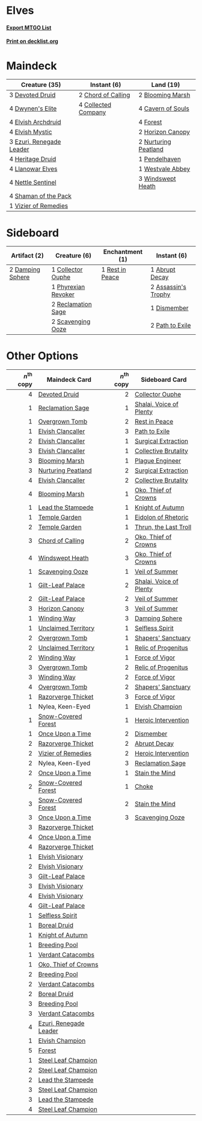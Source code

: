 # Elves

#### [Export MTGO List](../collection/Elves/Elves.txt)
#### [Print on decklist.org](http://decklist.org/?deckmain=2%09Blooming%20Marsh%0A4%09Cavern%20of%20Souls%0A2%09Chord%20of%20Calling%0A4%09Collected%20Company%0A3%09Devoted%20Druid%0A4%09Dwynen's%20Elite%0A4%09Elvish%20Archdruid%0A4%09Elvish%20Mystic%0A3%09Ezuri,%20Renegade%20Leader%0A4%09Forest%0A4%09Heritage%20Druid%0A2%09Horizon%20Canopy%0A4%09Llanowar%20Elves%0A4%09Nettle%20Sentinel%0A2%09Nurturing%20Peatland%0A1%09Pendelhaven%0A4%09Shaman%20of%20the%20Pack%0A1%09Vizier%20of%20Remedies%0A1%09Westvale%20Abbey%0A3%09Windswept%20Heath&deckside=1%09Abrupt%20Decay%0A2%09Assassin's%20Trophy%0A1%09Collector%20Ouphe%0A2%09Damping%20Sphere%0A1%09Dismember%0A2%09Path%20to%20Exile%0A1%09Phyrexian%20Revoker%0A2%09Reclamation%20Sage%0A1%09Rest%20in%20Peace%0A2%09Scavenging%20Ooze)
# Maindeck

|                                           Creature (35)                                           |                                         Instant (6)                                          |                                           Land (19)                                           |
|---------------------------------------------------------------------------------------------------|----------------------------------------------------------------------------------------------|-----------------------------------------------------------------------------------------------|
|3 [Devoted Druid](http://gatherer.wizards.com/Pages/Card/Details.aspx?multiverseid=135500)         |2 [Chord of Calling](http://gatherer.wizards.com/Pages/Card/Details.aspx?multiverseid=383209) |2 [Blooming Marsh](http://gatherer.wizards.com/Pages/Card/Details.aspx?multiverseid=417816)    |
|4 [Dwynen's Elite](http://gatherer.wizards.com/Pages/Card/Details.aspx?multiverseid=442739)        |4 [Collected Company](http://gatherer.wizards.com/Pages/Card/Details.aspx?multiverseid=394519)|4 [Cavern of Souls](http://gatherer.wizards.com/Pages/Card/Details.aspx?multiverseid=278058)   |
|4 [Elvish Archdruid](http://gatherer.wizards.com/Pages/Card/Details.aspx?multiverseid=389498)      |                                                                                              |4 [Forest](http://gatherer.wizards.com/Pages/Card/Details.aspx?multiverseid=439860)            |
|4 [Elvish Mystic](http://gatherer.wizards.com/Pages/Card/Details.aspx?multiverseid=389499)         |                                                                                              |2 [Horizon Canopy](http://gatherer.wizards.com/Pages/Card/Details.aspx?multiverseid=409571)    |
|3 [Ezuri, Renegade Leader](http://gatherer.wizards.com/Pages/Card/Details.aspx?multiverseid=389511)|                                                                                              |2 [Nurturing Peatland](http://gatherer.wizards.com/Pages/Card/Details.aspx?multiverseid=464192)|
|4 [Heritage Druid](http://gatherer.wizards.com/Pages/Card/Details.aspx?multiverseid=413713)        |                                                                                              |1 [Pendelhaven](http://gatherer.wizards.com/Pages/Card/Details.aspx?multiverseid=442233)       |
|4 [Llanowar Elves](http://gatherer.wizards.com/Pages/Card/Details.aspx?multiverseid=129626)        |                                                                                              |1 [Westvale Abbey](http://gatherer.wizards.com/Pages/Card/Details.aspx?multiverseid=410049)    |
|4 [Nettle Sentinel](http://gatherer.wizards.com/Pages/Card/Details.aspx?multiverseid=442171)       |                                                                                              |3 [Windswept Heath](http://gatherer.wizards.com/Pages/Card/Details.aspx?multiverseid=405115)   |
|4 [Shaman of the Pack](http://gatherer.wizards.com/Pages/Card/Details.aspx?multiverseid=413747)    |                                                                                              |                                                                                               |
|1 [Vizier of Remedies](http://gatherer.wizards.com/Pages/Card/Details.aspx?multiverseid=426740)    |                                                                                              |                                                                                               |


# Sideboard

|                                       Artifact (2)                                        |                                         Creature (6)                                         |                                     Enchantment (1)                                      |                                         Instant (6)                                          |
|-------------------------------------------------------------------------------------------|----------------------------------------------------------------------------------------------|------------------------------------------------------------------------------------------|----------------------------------------------------------------------------------------------|
|2 [Damping Sphere](http://gatherer.wizards.com/Pages/Card/Details.aspx?multiverseid=443101)|1 [Collector Ouphe](http://gatherer.wizards.com/Pages/Card/Details.aspx?multiverseid=464107)  |1 [Rest in Peace](http://gatherer.wizards.com/Pages/Card/Details.aspx?multiverseid=442021)|1 [Abrupt Decay](http://gatherer.wizards.com/Pages/Card/Details.aspx?multiverseid=456061)     |
|                                                                                           |1 [Phyrexian Revoker](http://gatherer.wizards.com/Pages/Card/Details.aspx?multiverseid=383343)|                                                                                          |2 [Assassin's Trophy](http://gatherer.wizards.com/Pages/Card/Details.aspx?multiverseid=452902)|
|                                                                                           |2 [Reclamation Sage](http://gatherer.wizards.com/Pages/Card/Details.aspx?multiverseid=389651) |                                                                                          |1 [Dismember](http://gatherer.wizards.com/Pages/Card/Details.aspx?multiverseid=382182)        |
|                                                                                           |2 [Scavenging Ooze](http://gatherer.wizards.com/Pages/Card/Details.aspx?multiverseid=420783)  |                                                                                          |2 [Path to Exile](http://gatherer.wizards.com/Pages/Card/Details.aspx?multiverseid=220511)    |


# Other Options

|*n*<sup>th</sup> copy|                                          Maindeck Card                                          |*n*<sup>th</sup> copy|                                          Sideboard Card                                          |
|--------------------:|-------------------------------------------------------------------------------------------------|--------------------:|--------------------------------------------------------------------------------------------------|
|                    4|[Devoted Druid](http://gatherer.wizards.com/Pages/Card/Details.aspx?multiverseid=135500)         |                    2|[Collector Ouphe](http://gatherer.wizards.com/Pages/Card/Details.aspx?multiverseid=464107)        |
|                    1|[Reclamation Sage](http://gatherer.wizards.com/Pages/Card/Details.aspx?multiverseid=389651)      |                    1|[Shalai, Voice of Plenty](http://gatherer.wizards.com/Pages/Card/Details.aspx?multiverseid=442923)|
|                    1|[Overgrown Tomb](http://gatherer.wizards.com/Pages/Card/Details.aspx?multiverseid=405103)        |                    2|[Rest in Peace](http://gatherer.wizards.com/Pages/Card/Details.aspx?multiverseid=442021)          |
|                    1|[Elvish Clancaller](http://gatherer.wizards.com/Pages/Card/Details.aspx?multiverseid=447315)     |                    3|[Path to Exile](http://gatherer.wizards.com/Pages/Card/Details.aspx?multiverseid=220511)          |
|                    2|[Elvish Clancaller](http://gatherer.wizards.com/Pages/Card/Details.aspx?multiverseid=447315)     |                    1|[Surgical Extraction](http://gatherer.wizards.com/Pages/Card/Details.aspx?multiverseid=397706)    |
|                    3|[Elvish Clancaller](http://gatherer.wizards.com/Pages/Card/Details.aspx?multiverseid=447315)     |                    1|[Collective Brutality](http://gatherer.wizards.com/Pages/Card/Details.aspx?multiverseid=414380)   |
|                    3|[Blooming Marsh](http://gatherer.wizards.com/Pages/Card/Details.aspx?multiverseid=417816)        |                    1|[Plague Engineer](http://gatherer.wizards.com/Pages/Card/Details.aspx?multiverseid=464049)        |
|                    3|[Nurturing Peatland](http://gatherer.wizards.com/Pages/Card/Details.aspx?multiverseid=464192)    |                    2|[Surgical Extraction](http://gatherer.wizards.com/Pages/Card/Details.aspx?multiverseid=397706)    |
|                    4|[Elvish Clancaller](http://gatherer.wizards.com/Pages/Card/Details.aspx?multiverseid=447315)     |                    2|[Collective Brutality](http://gatherer.wizards.com/Pages/Card/Details.aspx?multiverseid=414380)   |
|                    4|[Blooming Marsh](http://gatherer.wizards.com/Pages/Card/Details.aspx?multiverseid=417816)        |                    1|[Oko, Thief of Crowns](http://gatherer.wizards.com/Pages/Card/Details.aspx?multiverseid=473159)   |
|                    1|[Lead the Stampede](http://gatherer.wizards.com/Pages/Card/Details.aspx?multiverseid=382295)     |                    1|[Knight of Autumn](http://gatherer.wizards.com/Pages/Card/Details.aspx?multiverseid=452933)       |
|                    1|[Temple Garden](http://gatherer.wizards.com/Pages/Card/Details.aspx?multiverseid=405112)         |                    1|[Eidolon of Rhetoric](http://gatherer.wizards.com/Pages/Card/Details.aspx?multiverseid=380409)    |
|                    2|[Temple Garden](http://gatherer.wizards.com/Pages/Card/Details.aspx?multiverseid=405112)         |                    1|[Thrun, the Last Troll](http://gatherer.wizards.com/Pages/Card/Details.aspx?multiverseid=214050)  |
|                    3|[Chord of Calling](http://gatherer.wizards.com/Pages/Card/Details.aspx?multiverseid=383209)      |                    2|[Oko, Thief of Crowns](http://gatherer.wizards.com/Pages/Card/Details.aspx?multiverseid=473159)   |
|                    4|[Windswept Heath](http://gatherer.wizards.com/Pages/Card/Details.aspx?multiverseid=405115)       |                    3|[Oko, Thief of Crowns](http://gatherer.wizards.com/Pages/Card/Details.aspx?multiverseid=473159)   |
|                    1|[Scavenging Ooze](http://gatherer.wizards.com/Pages/Card/Details.aspx?multiverseid=420783)       |                    1|[Veil of Summer](http://gatherer.wizards.com/Pages/Card/Details.aspx?multiverseid=466952)         |
|                    1|[Gilt-Leaf Palace](http://gatherer.wizards.com/Pages/Card/Details.aspx?multiverseid=153455)      |                    2|[Shalai, Voice of Plenty](http://gatherer.wizards.com/Pages/Card/Details.aspx?multiverseid=442923)|
|                    2|[Gilt-Leaf Palace](http://gatherer.wizards.com/Pages/Card/Details.aspx?multiverseid=153455)      |                    2|[Veil of Summer](http://gatherer.wizards.com/Pages/Card/Details.aspx?multiverseid=466952)         |
|                    3|[Horizon Canopy](http://gatherer.wizards.com/Pages/Card/Details.aspx?multiverseid=409571)        |                    3|[Veil of Summer](http://gatherer.wizards.com/Pages/Card/Details.aspx?multiverseid=466952)         |
|                    1|[Winding Way](http://gatherer.wizards.com/Pages/Card/Details.aspx?multiverseid=464142)           |                    3|[Damping Sphere](http://gatherer.wizards.com/Pages/Card/Details.aspx?multiverseid=443101)         |
|                    1|[Unclaimed Territory](http://gatherer.wizards.com/Pages/Card/Details.aspx?multiverseid=435419)   |                    1|[Selfless Spirit](http://gatherer.wizards.com/Pages/Card/Details.aspx?multiverseid=414332)        |
|                    2|[Overgrown Tomb](http://gatherer.wizards.com/Pages/Card/Details.aspx?multiverseid=405103)        |                    1|[Shapers' Sanctuary](http://gatherer.wizards.com/Pages/Card/Details.aspx?multiverseid=435362)     |
|                    2|[Unclaimed Territory](http://gatherer.wizards.com/Pages/Card/Details.aspx?multiverseid=435419)   |                    1|[Relic of Progenitus](http://gatherer.wizards.com/Pages/Card/Details.aspx?multiverseid=174824)    |
|                    2|[Winding Way](http://gatherer.wizards.com/Pages/Card/Details.aspx?multiverseid=464142)           |                    1|[Force of Vigor](http://gatherer.wizards.com/Pages/Card/Details.aspx?multiverseid=464113)         |
|                    3|[Overgrown Tomb](http://gatherer.wizards.com/Pages/Card/Details.aspx?multiverseid=405103)        |                    2|[Relic of Progenitus](http://gatherer.wizards.com/Pages/Card/Details.aspx?multiverseid=174824)    |
|                    3|[Winding Way](http://gatherer.wizards.com/Pages/Card/Details.aspx?multiverseid=464142)           |                    2|[Force of Vigor](http://gatherer.wizards.com/Pages/Card/Details.aspx?multiverseid=464113)         |
|                    4|[Overgrown Tomb](http://gatherer.wizards.com/Pages/Card/Details.aspx?multiverseid=405103)        |                    2|[Shapers' Sanctuary](http://gatherer.wizards.com/Pages/Card/Details.aspx?multiverseid=435362)     |
|                    1|[Razorverge Thicket](http://gatherer.wizards.com/Pages/Card/Details.aspx?multiverseid=209407)    |                    3|[Force of Vigor](http://gatherer.wizards.com/Pages/Card/Details.aspx?multiverseid=464113)         |
|                    1|Nylea, Keen-Eyed                                                                                 |                    1|[Elvish Champion](http://gatherer.wizards.com/Pages/Card/Details.aspx?multiverseid=129534)        |
|                    1|[Snow-Covered Forest](http://gatherer.wizards.com/Pages/Card/Details.aspx?multiverseid=121192)   |                    1|[Heroic Intervention](http://gatherer.wizards.com/Pages/Card/Details.aspx?multiverseid=423776)    |
|                    1|[Once Upon a Time](http://gatherer.wizards.com/Pages/Card/Details.aspx?multiverseid=473131)      |                    2|[Dismember](http://gatherer.wizards.com/Pages/Card/Details.aspx?multiverseid=382182)              |
|                    2|[Razorverge Thicket](http://gatherer.wizards.com/Pages/Card/Details.aspx?multiverseid=209407)    |                    2|[Abrupt Decay](http://gatherer.wizards.com/Pages/Card/Details.aspx?multiverseid=456061)           |
|                    2|[Vizier of Remedies](http://gatherer.wizards.com/Pages/Card/Details.aspx?multiverseid=426740)    |                    2|[Heroic Intervention](http://gatherer.wizards.com/Pages/Card/Details.aspx?multiverseid=423776)    |
|                    2|Nylea, Keen-Eyed                                                                                 |                    3|[Reclamation Sage](http://gatherer.wizards.com/Pages/Card/Details.aspx?multiverseid=389651)       |
|                    2|[Once Upon a Time](http://gatherer.wizards.com/Pages/Card/Details.aspx?multiverseid=473131)      |                    1|[Stain the Mind](http://gatherer.wizards.com/Pages/Card/Details.aspx?multiverseid=383402)         |
|                    2|[Snow-Covered Forest](http://gatherer.wizards.com/Pages/Card/Details.aspx?multiverseid=121192)   |                    1|[Choke](http://gatherer.wizards.com/Pages/Card/Details.aspx?multiverseid=45431)                   |
|                    3|[Snow-Covered Forest](http://gatherer.wizards.com/Pages/Card/Details.aspx?multiverseid=121192)   |                    2|[Stain the Mind](http://gatherer.wizards.com/Pages/Card/Details.aspx?multiverseid=383402)         |
|                    3|[Once Upon a Time](http://gatherer.wizards.com/Pages/Card/Details.aspx?multiverseid=473131)      |                    3|[Scavenging Ooze](http://gatherer.wizards.com/Pages/Card/Details.aspx?multiverseid=420783)        |
|                    3|[Razorverge Thicket](http://gatherer.wizards.com/Pages/Card/Details.aspx?multiverseid=209407)    |                     |                                                                                                  |
|                    4|[Once Upon a Time](http://gatherer.wizards.com/Pages/Card/Details.aspx?multiverseid=473131)      |                     |                                                                                                  |
|                    4|[Razorverge Thicket](http://gatherer.wizards.com/Pages/Card/Details.aspx?multiverseid=209407)    |                     |                                                                                                  |
|                    1|[Elvish Visionary](http://gatherer.wizards.com/Pages/Card/Details.aspx?multiverseid=175124)      |                     |                                                                                                  |
|                    2|[Elvish Visionary](http://gatherer.wizards.com/Pages/Card/Details.aspx?multiverseid=175124)      |                     |                                                                                                  |
|                    3|[Gilt-Leaf Palace](http://gatherer.wizards.com/Pages/Card/Details.aspx?multiverseid=153455)      |                     |                                                                                                  |
|                    3|[Elvish Visionary](http://gatherer.wizards.com/Pages/Card/Details.aspx?multiverseid=175124)      |                     |                                                                                                  |
|                    4|[Elvish Visionary](http://gatherer.wizards.com/Pages/Card/Details.aspx?multiverseid=175124)      |                     |                                                                                                  |
|                    4|[Gilt-Leaf Palace](http://gatherer.wizards.com/Pages/Card/Details.aspx?multiverseid=153455)      |                     |                                                                                                  |
|                    1|[Selfless Spirit](http://gatherer.wizards.com/Pages/Card/Details.aspx?multiverseid=414332)       |                     |                                                                                                  |
|                    1|[Boreal Druid](http://gatherer.wizards.com/Pages/Card/Details.aspx?multiverseid=121193)          |                     |                                                                                                  |
|                    1|[Knight of Autumn](http://gatherer.wizards.com/Pages/Card/Details.aspx?multiverseid=452933)      |                     |                                                                                                  |
|                    1|[Breeding Pool](http://gatherer.wizards.com/Pages/Card/Details.aspx?multiverseid=97088)          |                     |                                                                                                  |
|                    1|[Verdant Catacombs](http://gatherer.wizards.com/Pages/Card/Details.aspx?multiverseid=405113)     |                     |                                                                                                  |
|                    1|[Oko, Thief of Crowns](http://gatherer.wizards.com/Pages/Card/Details.aspx?multiverseid=473159)  |                     |                                                                                                  |
|                    2|[Breeding Pool](http://gatherer.wizards.com/Pages/Card/Details.aspx?multiverseid=97088)          |                     |                                                                                                  |
|                    2|[Verdant Catacombs](http://gatherer.wizards.com/Pages/Card/Details.aspx?multiverseid=405113)     |                     |                                                                                                  |
|                    2|[Boreal Druid](http://gatherer.wizards.com/Pages/Card/Details.aspx?multiverseid=121193)          |                     |                                                                                                  |
|                    3|[Breeding Pool](http://gatherer.wizards.com/Pages/Card/Details.aspx?multiverseid=97088)          |                     |                                                                                                  |
|                    3|[Verdant Catacombs](http://gatherer.wizards.com/Pages/Card/Details.aspx?multiverseid=405113)     |                     |                                                                                                  |
|                    4|[Ezuri, Renegade Leader](http://gatherer.wizards.com/Pages/Card/Details.aspx?multiverseid=389511)|                     |                                                                                                  |
|                    1|[Elvish Champion](http://gatherer.wizards.com/Pages/Card/Details.aspx?multiverseid=129534)       |                     |                                                                                                  |
|                    5|[Forest](http://gatherer.wizards.com/Pages/Card/Details.aspx?multiverseid=439860)                |                     |                                                                                                  |
|                    1|[Steel Leaf Champion](http://gatherer.wizards.com/Pages/Card/Details.aspx?multiverseid=443070)   |                     |                                                                                                  |
|                    2|[Steel Leaf Champion](http://gatherer.wizards.com/Pages/Card/Details.aspx?multiverseid=443070)   |                     |                                                                                                  |
|                    2|[Lead the Stampede](http://gatherer.wizards.com/Pages/Card/Details.aspx?multiverseid=382295)     |                     |                                                                                                  |
|                    3|[Steel Leaf Champion](http://gatherer.wizards.com/Pages/Card/Details.aspx?multiverseid=443070)   |                     |                                                                                                  |
|                    3|[Lead the Stampede](http://gatherer.wizards.com/Pages/Card/Details.aspx?multiverseid=382295)     |                     |                                                                                                  |
|                    4|[Steel Leaf Champion](http://gatherer.wizards.com/Pages/Card/Details.aspx?multiverseid=443070)   |                     |                                                                                                  |

